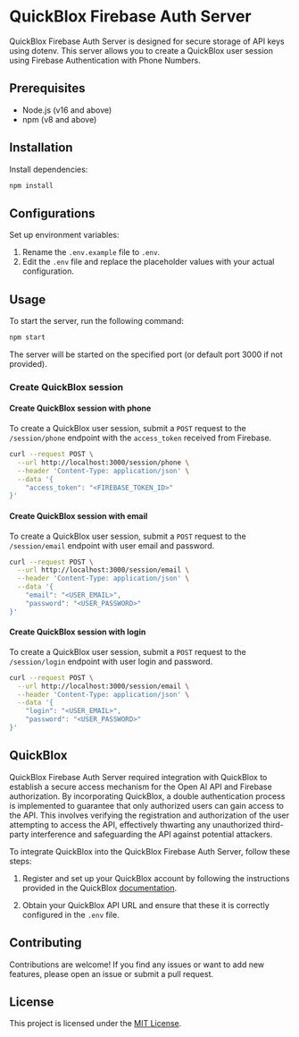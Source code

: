 # QuickBlox Firebase Auth Server

QuickBlox Firebase Auth Server is designed for secure storage of API keys using dotenv.
This server allows you to create a QuickBlox user session using Firebase Authentication with Phone Numbers.

## Prerequisites

- Node.js (v16 and above)
- npm (v8 and above)

## Installation

Install dependencies:

```bash
npm install
```

## Configurations

Set up environment variables:

1. Rename the `.env.example` file to `.env`.
2. Edit the `.env` file and replace the placeholder values with your actual configuration.

## Usage

To start the server, run the following command:

```bash
npm start
```

The server will be started on the specified port (or default port 3000 if not provided).

### Create QuickBlox session

#### Create QuickBlox session with phone

To create a QuickBlox user session, submit a `POST` request to the `/session/phone` endpoint with the `access_token` received from Firebase.

```bash
curl --request POST \
  --url http://localhost:3000/session/phone \
  --header 'Content-Type: application/json' \
  --data '{
	"access_token": "<FIREBASE_TOKEN_ID>"
}'
```

#### Create QuickBlox session with email

To create a QuickBlox user session, submit a `POST` request to the `/session/email` endpoint with user email and password.

```bash
curl --request POST \
  --url http://localhost:3000/session/email \
  --header 'Content-Type: application/json' \
  --data '{
	"email": "<USER_EMAIL>",
	"password": "<USER_PASSWORD>"
}'
```

#### Create QuickBlox session with login

To create a QuickBlox user session, submit a `POST` request to the `/session/login` endpoint with user login and password.

```bash
curl --request POST \
  --url http://localhost:3000/session/email \
  --header 'Content-Type: application/json' \
  --data '{
	"login": "<USER_EMAIL>",
	"password": "<USER_PASSWORD>"
}'
```

## QuickBlox

QuickBlox Firebase Auth Server required integration with QuickBlox to establish a secure access mechanism for the Open AI API and Firebase authorization. By incorporating QuickBlox, a double authentication process is implemented to guarantee that only authorized users can gain access to the API. This involves verifying the registration and authorization of the user attempting to access the API, effectively thwarting any unauthorized third-party interference and safeguarding the API against potential attackers.

To integrate QuickBlox into the QuickBlox Firebase Auth Server, follow these steps:

1. Register and set up your QuickBlox account by following the instructions provided in the QuickBlox [documentation](https://docs.quickblox.com/docs/introduction).

2. Obtain your QuickBlox API URL and ensure that these it is correctly configured in the `.env` file.

## Contributing

Contributions are welcome! If you find any issues or want to add new features, please open an issue or submit a pull request.

## License

This project is licensed under the [MIT License](LICENSE).
